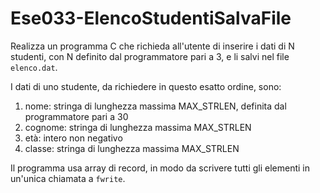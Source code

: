 # Ese033-ElencoStudentiSalvaFile

Realizza un programma C che richieda all'utente di inserire i dati di N studenti, 
con N definito dal programmatore pari a 3, e li salvi nel file `elenco.dat`.

I dati di uno studente, da richiedere in questo esatto ordine, sono:

1. nome: stringa di lunghezza massima MAX_STRLEN, definita dal programmatore pari a 30
2. cognome: stringa di lunghezza massima MAX_STRLEN
3. età: intero non negativo
4. classe: stringa di lunghezza massima MAX_STRLEN

Il programma usa array di record, in modo da scrivere tutti gli elementi in un'unica
chiamata a `fwrite`.
